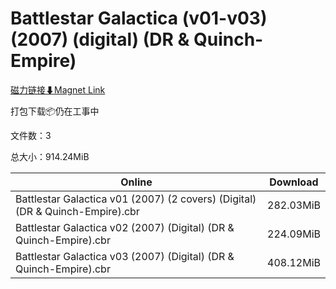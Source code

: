 # Battlestar Galactica (v01-v03) (2007) (digital) (DR & Quinch-Empire)

[磁力链接⬇Magnet Link](magnet:?xt=urn:btih:6250efdce7c36abf29168ada435fea4bac865e7c&dn=Battlestar%20Galactica%20%28v01-v03%29%20%282007%29%20%28digital%29%20%28DR%20%26%20Quinch-Empire%29)

打包下载📦仍在工事中

文件数：3

总大小：914.24MiB

Online | Download
--- | ---
Battlestar Galactica v01 (2007) (2 covers) (Digital) (DR & Quinch-Empire).cbr | 282.03MiB
Battlestar Galactica v02 (2007) (Digital) (DR & Quinch-Empire).cbr | 224.09MiB
Battlestar Galactica v03 (2007) (Digital) (DR & Quinch-Empire).cbr | 408.12MiB